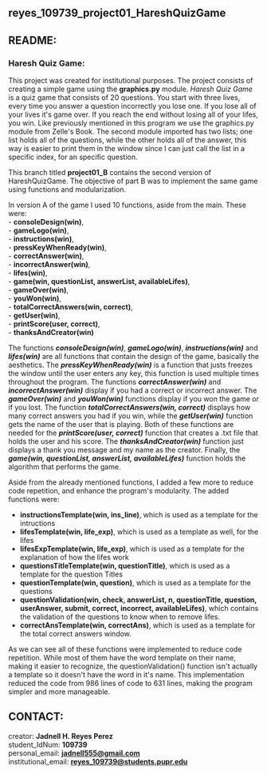 ## reyes_109739_project01_HareshQuizGame

## README:

### Haresh Quiz Game:
    
This project was created for institutional purposes. The project consists of creating a simple game using the **graphics.py** module. _Haresh Quiz Game_ is a quiz game that consists of 20 questions. You start with three lives, every time you answer a question incorrectly you lose one. If you lose all of your lives it's game over. If you reach the end without losing all of your lifes, you win. Like previously mentioned in this program we use the graphics.py module from Zelle's Book. The second module imported has two lists; one list holds all of the questions, while the other holds all of the answer, this way is easier to print them in the window since I can just call the list in a specific index, for an specific question.

This branch titled **project01_B** contains the second version of HareshQuizGame. The objective of part B was to implement the same game using functions and modularization. 
    
In version A of the game I used 10 functions, aside from the main. These were:  
    - **consoleDesign(win)**,   
    - **gameLogo(win)**,    
    - **instructions(win)**,   
    - **pressKeyWhenReady(win)**,  
    - **correctAnswer(win)**,   
    - **incorrectAnswer(win)**,   
    - **lifes(win)**,   
    - **game(win, questionList, answerList, availableLifes)**,   
    - **gameOver(win)**,    
    - **youWon(win)**,  
    - **totalCorrectAnswers(win, correct)**,  
    - **getUser(win)**,  
    - **printScore(user, correct)**,  
    - **thanksAndCreator(win)**    
 
The functions _**consoleDesign(win)**_, _**gameLogo(win)**_, _**instructions(win)**_ and _**lifes(win)**_ are all functions that contain the design of the game, basically the aesthetics. The _**pressKeyWhenReady(win)**_ is a function that justs freezes the window until the user enters any key, this function is used multiple times throughout the program. The functions _**correctAnswer(win)**_ and _**incorrectAnswer(win)**_ display if you had a correct or incorrect answer. The _**gameOver(win)**_ and _**youWon(win)**_ functions display if you won the game or if you lost. The function _**totalCorrectAnswers(win, correct)**_ displays how many correct answers you had if you win, while the _**getUser(win)**_ function gets the name of the user that is playing. Both of these functions are needed for the _**printScore(user, correct)**_ function that creates a .txt file that holds the user and his score. The _**thanksAndCreator(win)**_ function just displays a thank you message and my name as the creator. Finally, the _**game(win, questionList, answerList, availableLifes)**_ function holds the algorithm that performs the game.

Aside from the already mentioned functions, I added a few more to reduce code repetition, and enhance the program's modularity. The added functions were:
- **instructionsTemplate(win, ins_line)**, which is used as a template for the intructions
- **lifesTemplate(win, life_exp)**, which is used as a template as well, for the lifes
- **lifesExpTemplate(win, life_exp)**, which is used as a template for the explanation of how the lifes work
- **questionsTitleTemplate(win, questionTitle)**, which is used as a template for the question Titles
- **questionTemplate(win, question)**, which is used as a template for the questions
- **questionValidation(win, check, answerList, n, questionTitle, question, userAnswer, submit, correct, incorrect, availableLifes)**, which contains the validation of the questions to know when to remove lifes. 
- **correctAnsTemplate(win, correctAns)**, which is used as a template for the total correct answers window.

As we can see all of these functions were implemented to reduce code repetition. While most of them have the word template on their name, making it easier to recognize, the questionValidation() function isn't actually a template so it doesn't have the word in it's name. This implementation reduced the code from 986 lines of code to 631 lines, making the program simpler and more manageable.

## CONTACT:

creator: **Jadnell H. Reyes Perez**  
student_IdNum: **109739**  
personal_email: **jadnell555@gmail.com**  
institutional_email: **reyes_109739@students.pupr.edu**  

